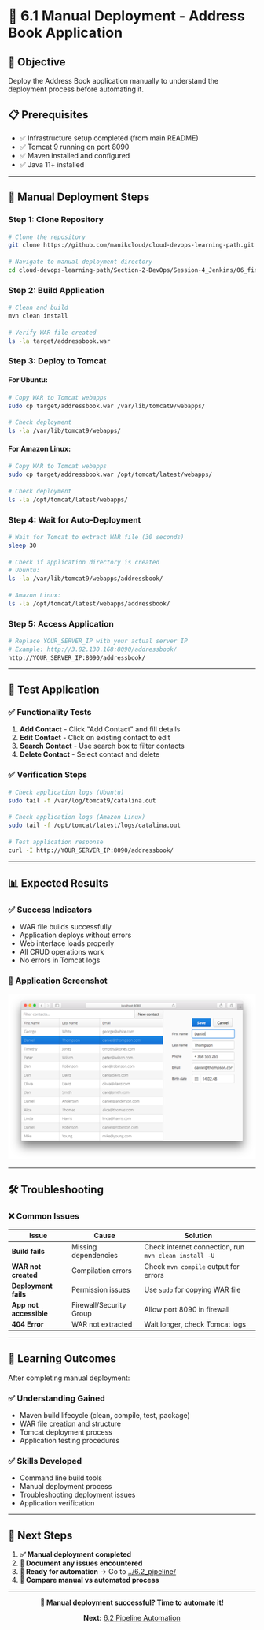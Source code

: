 # 📱 6.1 Manual Deployment - Address Book Application

## 🎯 Objective
Deploy the Address Book application manually to understand the deployment process before automating it.

## 📋 Prerequisites
- ✅ Infrastructure setup completed (from main README)
- ✅ Tomcat 9 running on port 8090
- ✅ Maven installed and configured
- ✅ Java 11+ installed

---

## 🚀 Manual Deployment Steps

### **Step 1: Clone Repository**
```bash
# Clone the repository
git clone https://github.com/manikcloud/cloud-devops-learning-path.git

# Navigate to manual deployment directory
cd cloud-devops-learning-path/Section-2-DevOps/Session-4_Jenkins/06_final_project/6.1_manual
```

### **Step 2: Build Application**
```bash
# Clean and build
mvn clean install

# Verify WAR file created
ls -la target/addressbook.war
```

### **Step 3: Deploy to Tomcat**

#### **For Ubuntu:**
```bash
# Copy WAR to Tomcat webapps
sudo cp target/addressbook.war /var/lib/tomcat9/webapps/

# Check deployment
ls -la /var/lib/tomcat9/webapps/
```

#### **For Amazon Linux:**
```bash
# Copy WAR to Tomcat webapps
sudo cp target/addressbook.war /opt/tomcat/latest/webapps/

# Check deployment
ls -la /opt/tomcat/latest/webapps/
```

### **Step 4: Wait for Auto-Deployment**
```bash
# Wait for Tomcat to extract WAR file (30 seconds)
sleep 30

# Check if application directory is created
# Ubuntu:
ls -la /var/lib/tomcat9/webapps/addressbook/

# Amazon Linux:
ls -la /opt/tomcat/latest/webapps/addressbook/
```

### **Step 5: Access Application**
```bash
# Replace YOUR_SERVER_IP with your actual server IP
# Example: http://3.82.130.168:8090/addressbook/
http://YOUR_SERVER_IP:8090/addressbook/
```

---

## 🧪 Test Application

### **✅ Functionality Tests**
1. **Add Contact** - Click "Add Contact" and fill details
2. **Edit Contact** - Click on existing contact to edit
3. **Search Contact** - Use search box to filter contacts
4. **Delete Contact** - Select contact and delete

### **✅ Verification Steps**
```bash
# Check application logs (Ubuntu)
sudo tail -f /var/log/tomcat9/catalina.out

# Check application logs (Amazon Linux)
sudo tail -f /opt/tomcat/latest/logs/catalina.out

# Test application response
curl -I http://YOUR_SERVER_IP:8090/addressbook/
```

---

## 📊 Expected Results

### **✅ Success Indicators**
- WAR file builds successfully
- Application deploys without errors
- Web interface loads properly
- All CRUD operations work
- No errors in Tomcat logs

### **📱 Application Screenshot**
![Address Book Application](./addressbook_screenshot.png)

---

## 🛠️ Troubleshooting

### **❌ Common Issues**

| Issue | Cause | Solution |
|-------|-------|----------|
| **Build fails** | Missing dependencies | Check internet connection, run `mvn clean install -U` |
| **WAR not created** | Compilation errors | Check `mvn compile` output for errors |
| **Deployment fails** | Permission issues | Use `sudo` for copying WAR file |
| **App not accessible** | Firewall/Security Group | Allow port 8090 in firewall |
| **404 Error** | WAR not extracted | Wait longer, check Tomcat logs |

---

## 🎯 Learning Outcomes

After completing manual deployment:

### **✅ Understanding Gained**
- Maven build lifecycle (clean, compile, test, package)
- WAR file creation and structure
- Tomcat deployment process
- Application testing procedures

### **✅ Skills Developed**
- Command line build tools
- Manual deployment process
- Troubleshooting deployment issues
- Application verification

---

## 🚀 Next Steps

1. **✅ Manual deployment completed**
2. **📝 Document any issues encountered**
3. **🔄 Ready for automation** → Go to [../6.2_pipeline/](../6.2_pipeline/)
4. **🎯 Compare manual vs automated process**

---

<div align="center">

**🎉 Manual deployment successful? Time to automate it!**

**Next:** [6.2 Pipeline Automation](../6.2_pipeline/)

</div>
